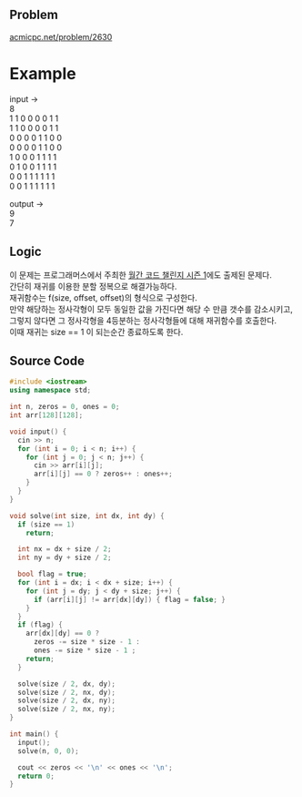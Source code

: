 ## Problem
[acmicpc.net/problem/2630]   
   
# Example
input ->   
8   
1 1 0 0 0 0 1 1   
1 1 0 0 0 0 1 1   
0 0 0 0 1 1 0 0   
0 0 0 0 1 1 0 0   
1 0 0 0 1 1 1 1   
0 1 0 0 1 1 1 1   
0 0 1 1 1 1 1 1   
0 0 1 1 1 1 1 1   
   
output ->   
9   
7   
   
## Logic
이 문제는 프로그래머스에서 주최한 [월간 코드 챌린지 시즌 1]에도 출제된 문제다.   
간단히 재귀를 이용한 분할 정복으로 해결가능하다.   
재귀함수는 f(size, offset, offset)의 형식으로 구성한다.   
만약 해당하는 정사각형이 모두 동일한 값을 가진다면 해당 수 만큼 갯수를 감소시키고,   
그렇지 않다면 그 정사각형을 4등분하는 정사각형들에 대해 재귀함수를 호출한다.   
이때 재귀는 size == 1 이 되는순간 종료하도록 한다.   

## Source Code
``` cpp
#include <iostream>
using namespace std;

int n, zeros = 0, ones = 0;
int arr[128][128];

void input() {
  cin >> n;
  for (int i = 0; i < n; i++) {
    for (int j = 0; j < n; j++) {
      cin >> arr[i][j];
      arr[i][j] == 0 ? zeros++ : ones++;
    }
  }
}

void solve(int size, int dx, int dy) {
  if (size == 1)
    return;

  int nx = dx + size / 2;
  int ny = dy + size / 2;

  bool flag = true;
  for (int i = dx; i < dx + size; i++) {
    for (int j = dy; j < dy + size; j++) {
      if (arr[i][j] != arr[dx][dy]) { flag = false; }
    }
  }
  if (flag) {
    arr[dx][dy] == 0 ?
      zeros -= size * size - 1 :
      ones -= size * size - 1 ;
    return;
  }

  solve(size / 2, dx, dy);
  solve(size / 2, nx, dy);
  solve(size / 2, dx, ny);
  solve(size / 2, nx, ny);
}

int main() {
  input();
  solve(n, 0, 0);

  cout << zeros << '\n' << ones << '\n';
  return 0;
}

```

[acmicpc.net/problem/2630]: https://github.com/RudyPark3091/ps-solutions/tree/master/cpp/2630
[월간 코드 챌린지 시즌 1]: https://programmers.co.kr/learn/courses/30/lessons/68936
